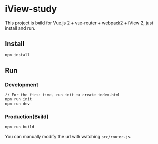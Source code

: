 # iView-study

This project is build for Vue.js 2 + vue-router + webpack2 + iView 2, just install and run.

## Install
```bash
npm install
```
## Run
### Development
```bash
// For the first time, run init to create index.html
npm run init
npm run dev
```
### Production(Build)
```bash
npm run build
```

You can manually modify the url with watching `src/router.js`.  